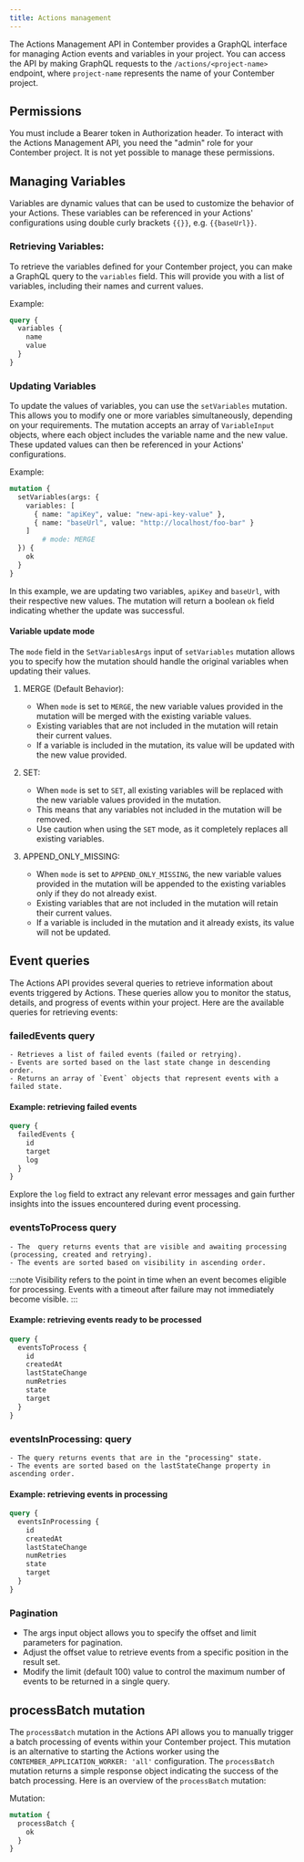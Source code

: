 ```yaml
---
title: Actions management
---
```


The Actions Management API in Contember provides a GraphQL interface for managing Action events and variables in your project. You can access the API by making GraphQL requests to the `/actions/<project-name>` endpoint, where `project-name` represents the name of your Contember project.

## Permissions
You must include a Bearer token in Authorization header. To interact with the Actions Management API, you need the "admin" role for your Contember project. It is not yet possible to manage these permissions.

## Managing Variables

Variables are dynamic values that can be used to customize the behavior of your Actions. These variables can be referenced in your Actions' configurations using double curly brackets `{{}}`, e.g. `{{baseUrl}}`.

### Retrieving Variables:
To retrieve the variables defined for your Contember project, you can make a GraphQL query to the `variables` field. This will provide you with a list of variables, including their names and current values. 

Example:

```graphql
query {
  variables {
    name
    value
  }
}
```

### Updating Variables

To update the values of variables, you can use the `setVariables` mutation. This allows you to modify one or more variables simultaneously, depending on your requirements. The mutation accepts an array of `VariableInput` objects, where each object includes the variable name and the new value. These updated values can then be referenced in your Actions' configurations.

Example:

```graphql
mutation {
  setVariables(args: {
    variables: [
      { name: "apiKey", value: "new-api-key-value" },
      { name: "baseUrl", value: "http://localhost/foo-bar" }
    ]
		# mode: MERGE
  }) {
    ok
  }
}
```

In this example, we are updating two variables, `apiKey` and `baseUrl`, with their respective new values. The mutation will return a boolean `ok` field indicating whether the update was successful.

#### Variable update mode

The `mode` field in the `SetVariablesArgs` input of `setVariables` mutation allows you to specify how the mutation should handle the original variables when updating their values. 

1. MERGE (Default Behavior):
	- When `mode` is set to `MERGE`, the new variable values provided in the mutation will be merged with the existing variable values.
	- Existing variables that are not included in the mutation will retain their current values.
	- If a variable is included in the mutation, its value will be updated with the new value provided.

2. SET:
	- When `mode` is set to `SET`, all existing variables will be replaced with the new variable values provided in the mutation.
	- This means that any variables not included in the mutation will be removed.
	- Use caution when using the `SET` mode, as it completely replaces all existing variables.

3. APPEND_ONLY_MISSING:
	- When `mode` is set to `APPEND_ONLY_MISSING`, the new variable values provided in the mutation will be appended to the existing variables only if they do not already exist.
	- Existing variables that are not included in the mutation will retain their current values.
	- If a variable is included in the mutation and it already exists, its value will not be updated.


## Event queries

The Actions API provides several queries to retrieve information about events triggered by Actions. These queries allow you to monitor the status, details, and progress of events within your project. Here are the available queries for retrieving events:

### failedEvents query
	
	- Retrieves a list of failed events (failed or retrying).
	- Events are sorted based on the last state change in descending order.
	- Returns an array of `Event` objects that represent events with a failed state.

#### Example: retrieving failed events

```graphql
query {
  failedEvents {
    id
    target
    log
  }
}
```

Explore the `log` field to extract any relevant error messages and gain further insights into the issues encountered during event processing.

### eventsToProcess query

	- The  query returns events that are visible and awaiting processing (processing, created and retrying).
	- The events are sorted based on visibility in ascending order.

:::note
Visibility refers to the point in time when an event becomes eligible for processing. Events with a timeout after failure may not immediately become visible.
:::

#### Example: retrieving events ready to be processed

```graphql
query {
  eventsToProcess {
    id
    createdAt
    lastStateChange
    numRetries
    state
    target
  }
}
```

### eventsInProcessing: query

	- The query returns events that are in the "processing" state.
	- The events are sorted based on the lastStateChange property in ascending order.

#### Example: retrieving events in processing

```graphql
query {
  eventsInProcessing {
    id
    createdAt
    lastStateChange
    numRetries
    state
    target
  }
}
```


### Pagination

- The args input object allows you to specify the offset and limit parameters for pagination.
- Adjust the offset value to retrieve events from a specific position in the result set.
- Modify the limit (default 100) value to control the maximum number of events to be returned in a single query.

## processBatch mutation

The `processBatch` mutation in the Actions API allows you to manually trigger a batch processing of events within your Contember project. This mutation is an alternative to starting the Actions worker using the `CONTEMBER_APPLICATION_WORKER: 'all'` configuration. The `processBatch` mutation returns a simple response object indicating the success of the batch processing. Here is an overview of the `processBatch` mutation:

Mutation:

```graphql
mutation {
  processBatch {
    ok
  }
}
```

